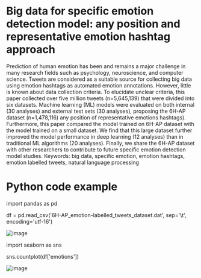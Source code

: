 # Big data for specific emotion detection model: any position and representative emotion hashtag approach  

Prediction of human emotion has been and remains a major challenge in many research fields such as psychology, neuroscience, and computer science. Tweets are considered as a suitable source for collecting big data using emotion hashtags as automated emotion annotations. However, little is known about data collection criteria. To elucidate unclear criteria, this paper collected over five million tweets (n=5,645,139) that were divided into six datasets. Machine learning (ML) models were evaluated on both internal (30 analyses) and external test sets (30 analyses), proposing the 6H-AP dataset (n=1,478,116) any position of representative emotions hashtags). Furthermore, this paper compared the model trained on 6H-AP dataset with the model trained on a small dataset. We find that this large dataset further improved the model performance in deep learning (12 analyses) than in traditional ML algorithms (20 analyses). Finally, we share the 6H-AP dataset with other researchers to contribute to future specific emotion detection model studies.
Keywords: big data, specific emotion, emotion hashtags, emotion labelled tweets, natural language processing


# Python code example
import pandas as pd

df = pd.read_csv('6H-AP_emotion-labelled_tweets_dataset.dat', sep='\t', encoding='utf-16')

![image](https://user-images.githubusercontent.com/85970005/129505240-13081633-8342-41bb-b86b-e109673090fc.png)

import seaborn as sns

sns.countplot(df['emotions'])

![image](https://user-images.githubusercontent.com/85970005/129505364-f358bc39-137d-4c6d-9094-39ffc908d5f1.png)






